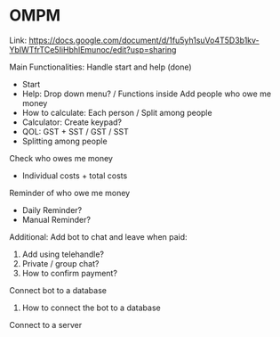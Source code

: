 # OMPM
Link: https://docs.google.com/document/d/1fu5yh1suVo4T5D3b1kv-YbIWTfrTCe5IiHbhlEmunoc/edit?usp=sharing

Main Functionalities:
Handle start and help (done)
- Start
- Help: Drop down menu? / Functions inside
Add people who owe me money
- How to calculate: Each person / Split among people
- Calculator: Create keypad?
- QOL: GST + SST / GST / SST
- Splitting among people

Check who owes me money
- Individual costs + total costs

Reminder of who owe me money
- Daily Reminder?
- Manual Reminder?
  
Additional:
Add bot to chat and leave when paid:
1. Add using telehandle?
2. Private / group chat?
3. How to confirm payment?

Connect bot to a database
1. How to connect the bot to a database

Connect to a server

